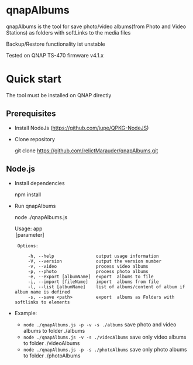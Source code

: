 # qnapAlbums
qnapAlbums is the tool for save photo/video albums(from Photo and Video Stations) as folders with softLinks to the media files

Backup/Restore functionality ist unstable

Tested on QNAP TS-470 firmware v4.1.x

# Quick start
 The tool must be installed on QNAP directly
## Prerequisites
   * Install NodeJs (https://github.com/jupe/QPKG-NodeJS)
   *  Clone repository

        git clone https://github.com/relictMarauder/qnapAlbums.git

## Node.js
 * Install dependencies

    npm install

 * Run qnapAlbums

    node ./qnapAlbums.js

      Usage: app <option> [parameter]

        Options:

            -h, --help                output usage information
            -V, --version             output the version number
            -v, --video               process video albums
            -p, --photo               process photo albums
            -e, --export [albumName]  export  albums to file
            -i, --import [fileName]   import  albums from file
            -l, --list [albumName]    list of albums/content of album if album name is defined
            -s, --save <path>         export  albums as Folders with softlinks to elements


* Example:
  -  `node ./qnapAlbums.js -p -v -s ./albums` save photo and video albums to folder ./albums
  -  `node ./qnapAlbums.js -v -s ./videoAlbums` save only video albums to folder ./videoAlbums
  -  `node ./qnapAlbums.js -p -s ./photoAlbums` save only photo albums to folder ./photoAlbums